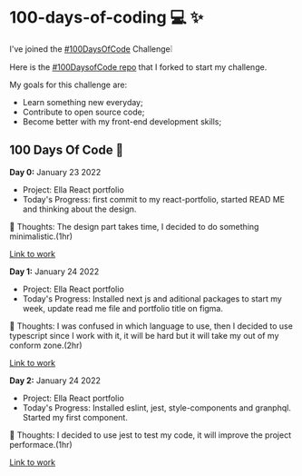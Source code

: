 # 100-days-of-coding 💻 ✨

I've joined the [#100DaysOfCode](https://www.100daysofcode.com/) Challenge❕

Here is the [#100DaysofCode repo](https://github.com/kallaway/100-days-of-code) that I forked to start my challenge.

My goals for this challenge are: 

- Learn something new everyday;
- Contribute to open source code;
- Become better with my front-end development skills;

## 100 Days Of Code 🚀

**Day 0:** January 23 2022
- Project: Ella React portfolio
- Today's Progress: first commit to my react-portfolio, started READ ME and thinking about the design.

💭 Thoughts: The design part takes time, I decided to do something minimalistic.(1hr)

[Link to work](https://github.com/EllaFerreira/React-portfolio) 

**Day 1:** January 24 2022
- Project: Ella React portfolio
- Today's Progress: Installed next js and aditional packages to start my week, update read me file and portfolio title on figma.

💭 Thoughts: I was confused in which language to use, then I decided to use typescript since I work with it, it will be hard but it will take my out of my conform zone.(2hr)

[Link to work](https://github.com/EllaFerreira/React-portfolio) 

**Day 2:** January 24 2022
- Project: Ella React portfolio
- Today's Progress: Installed eslint, jest, style-components and granphql. Started my first component.

💭 Thoughts: I decided to use jest to test my code, it will improve the project performace.(1hr)

[Link to work](https://github.com/EllaFerreira/React-portfolio) 